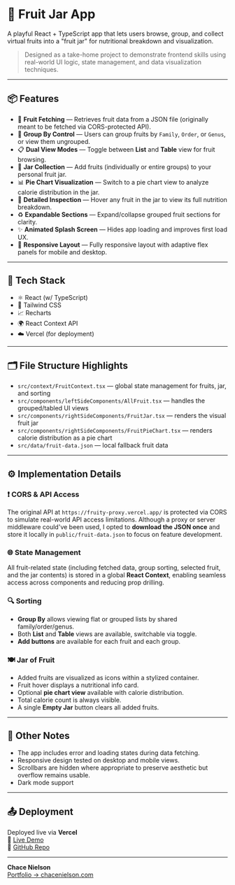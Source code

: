 # 🥭 Fruit Jar App

A playful React + TypeScript app that lets users browse, group, and collect virtual fruits into a "fruit jar" for nutritional breakdown and visualization.

> Designed as a take-home project to demonstrate frontend skills using real-world UI logic, state management, and data visualization techniques.

---

## 📦 Features

- 🍇 **Fruit Fetching** — Retrieves fruit data from a JSON file (originally meant to be fetched via CORS-protected API).
- 🧮 **Group By Control** — Users can group fruits by `Family`, `Order`, or `Genus`, or view them ungrouped.
- 📋 **Dual View Modes** — Toggle between **List** and **Table** view for fruit browsing.
- 🫙 **Jar Collection** — Add fruits (individually or entire groups) to your personal fruit jar.
- 📊 **Pie Chart Visualization** — Switch to a pie chart view to analyze calorie distribution in the jar.
- 🧠 **Detailed Inspection** — Hover any fruit in the jar to view its full nutrition breakdown.
- ♻️ **Expandable Sections** — Expand/collapse grouped fruit sections for clarity.
- ✨ **Animated Splash Screen** — Hides app loading and improves first load UX.
- 📱 **Responsive Layout** — Fully responsive layout with adaptive flex panels for mobile and desktop.

---

## 🚀 Tech Stack

- ⚛️ React (w/ TypeScript)
- 🎨 Tailwind CSS
- 📈 Recharts
- 🌍 React Context API
- ☁️ Vercel (for deployment)

---

## 🗂️ File Structure Highlights

- `src/context/FruitContext.tsx` — global state management for fruits, jar, and sorting
- `src/components/leftSideComponents/AllFruit.tsx` — handles the grouped/tabled UI views
- `src/components/rightSideComponents/FruitJar.tsx` — renders the visual fruit jar
- `src/components/rightSideComponents/FruitPieChart.tsx` — renders calorie distribution as a pie chart
- `src/data/fruit-data.json` — local fallback fruit data

---

## ⚙️ Implementation Details

### ❗ CORS & API Access

The original API at `https://fruity-proxy.vercel.app/` is protected via CORS to simulate real-world API access limitations. Although a proxy or server middleware could've been used, I opted to **download the JSON once** and store it locally in `public/fruit-data.json` to focus on feature development.

### 🌐 State Management

All fruit-related state (including fetched data, group sorting, selected fruit, and the jar contents) is stored in a global **React Context**, enabling seamless access across components and reducing prop drilling.

### 🔍 Sorting

- **Group By** allows viewing flat or grouped lists by shared family/order/genus.
- Both **List** and **Table** views are available, switchable via toggle.
- **Add buttons** are available for each fruit and each group.

### 🍽️ Jar of Fruit

- Added fruits are visualized as icons within a stylized container.
- Fruit hover displays a nutritional info card.
- Optional **pie chart view** available with calorie distribution.
- Total calorie count is always visible.
- A single **Empty Jar** button clears all added fruits.

---

## 🧪 Other Notes

- The app includes error and loading states during data fetching.
- Responsive design tested on desktop and mobile views.
- Scrollbars are hidden where appropriate to preserve aesthetic but overflow remains usable.
- Dark mode support
 

---

## 📤 Deployment

Deployed live via **Vercel**  
🔗 [Live Demo](https://fruit-jar-app-eight.vercel.app/)  
📁 [GitHub Repo](https://github.com/ChaceN89/fruit-jar-app)

---

**Chace Nielson**  
[Portfolio → chacenielson.com](https://chacenielson.com)